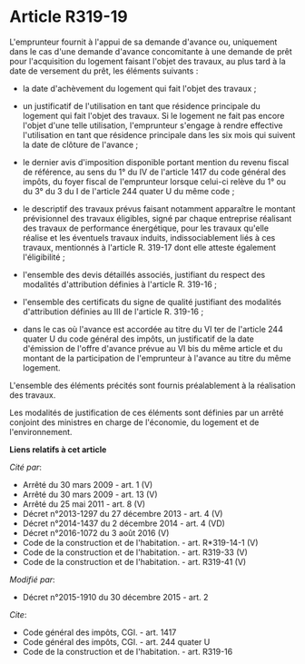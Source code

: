 # Article R319-19

L'emprunteur fournit à l'appui de sa demande d'avance ou, uniquement dans le cas d'une demande d'avance concomitante à une
demande de prêt pour l'acquisition du logement faisant l'objet des travaux, au plus tard à la date de versement du prêt, les
éléments suivants :

- la date d'achèvement du logement qui fait l'objet des travaux ;

- un justificatif de l'utilisation en tant que résidence principale du logement qui fait l'objet des travaux. Si le logement
ne fait pas encore l'objet d'une telle utilisation, l'emprunteur s'engage à rendre effective l'utilisation en tant que
résidence principale dans les six mois qui suivent la date de clôture de l'avance ;

- le dernier avis d'imposition disponible portant mention du revenu fiscal de référence, au sens du 1° du IV de l'article
1417 du code général des impôts, du foyer fiscal de l'emprunteur lorsque celui-ci relève du 1° ou du 3° du 3 du I de
l'article 244 quater U du même code ;

- le descriptif des travaux prévus faisant notamment apparaître le montant prévisionnel des travaux éligibles, signé par
chaque entreprise réalisant des travaux de performance énergétique, pour les travaux qu'elle réalise et les éventuels travaux
induits, indissociablement liés à ces travaux, mentionnés à l'article R. 319-17 dont elle atteste également l'éligibilité ;

- l'ensemble des devis détaillés associés, justifiant du respect des modalités d'attribution définies à l'article R. 319-16 ;

- l'ensemble des certificats du signe de qualité justifiant des modalités d'attribution définies au III de l'article R.
319-16 ;

- dans le cas où l'avance est accordée au titre du VI ter de l'article 244 quater U du code général des impôts, un
justificatif de la date d'émission de l'offre d'avance prévue au VI bis du même article et du montant de la participation de
l'emprunteur à l'avance au titre du même logement. 

L'ensemble des éléments précités sont fournis préalablement à la réalisation des travaux. 

Les modalités de justification de ces éléments sont définies par un arrêté conjoint des ministres en charge de l'économie, du
logement et de l'environnement.

**Liens relatifs à cet article**

_Cité par_:

  - Arrêté du 30 mars 2009 - art. 1 (V)
  - Arrêté du 30 mars 2009 - art. 13 (V)
  - Arrêté du 25 mai 2011 - art. 8 (V)
  - Décret n°2013-1297 du 27 décembre 2013 - art. 4 (V)
  - Décret n°2014-1437 du 2 décembre 2014 - art. 4 (VD)
  - Décret n°2016-1072 du 3 août 2016 (V)
  - Code de la construction et de l'habitation. - art. R*319-14-1 (V)
  - Code de la construction et de l'habitation. - art. R319-33 (V)
  - Code de la construction et de l'habitation. - art. R319-41 (V)

_Modifié par_:

  - Décret n°2015-1910 du 30 décembre 2015 - art. 2

_Cite_:

  - Code général des impôts, CGI. - art. 1417
  - Code général des impôts, CGI. - art. 244 quater U
  - Code de la construction et de l'habitation. - art. R319-16
